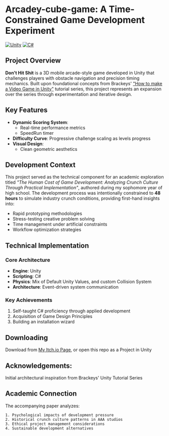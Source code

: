 # Arcadey-cube-game: A Time-Constrained Game Development Experiment

[![Unity](https://img.shields.io/badge/Engine-Unity-000000.svg?style=flat&logo=unity)](https://unity.com)
[![C#](https://img.shields.io/badge/Code-C%23-239120.svg?style=flat&logo=c-sharp)](https://docs.microsoft.com/en-us/dotnet/csharp/)

## Project Overview

**Don't Hit Shit** is a 3D mobile arcade-style game developed in Unity that challenges players with obstacle navigation and precision timing mechanics. Built upon foundational concepts from Brackeys' ["How to make a Video Game in Unity"](https://www.youtube.com/playlist?list=PLPV2KyIb3jR53Jce9hP7G5xC4O9AgnOuL) tutorial series, this project represents an expansion over the series through experimentation and iterative design.

## Key Features

- **Dynamic Scoring System**:
  - Real-time performance metrics
  - SpeedRun timer
- **Difficulty Curve**: Progressive challenge scaling as levels progress
- **Visual Design**:
  - Clean geometric aesthetics

## Development Context

This project served as the technical component for an academic exploration titled _"The Human Cost of Game Development: Analyzing Crunch Culture Through Practical Implementation"_, authored during my sophomore year of high school. The development process was intentionally constrained to **48 hours** to simulate industry crunch conditions, providing first-hand insights into:

- Rapid prototyping methodologies
- Stress-testing creative problem solving
- Time management under artificial constraints
- Workflow optimization strategies

## Technical Implementation

### Core Architecture
- **Engine**: Unity
- **Scripting**: C#
- **Physics**: Mix of Default Unity Values, and custom Collision System
- **Architecture**: Event-driven system communication

### Key Achievements
1. Self-taught C# proficiency through applied development
2. Acquisition of Game Design Principles
3. Building an installation wizard

## Downloading
Download from [My Itch.io Page](https://w4llacekgames.itch.io/), or open this repo as a Project in Unity

## Acknowledgements:
Initial architectural inspiration from Brackeys' Unity Tutorial Series

## Academic Connection

The accompanying paper analyzes:
```plaintext
1. Psychological impacts of development pressure
2. Historical crunch culture patterns in AAA studios
3. Ethical project management considerations
4. Sustainable development alternatives